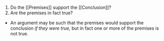 1. Do the [[Premises]] support the [[Conclusion]]?
2. Are the premises in fact true?
- An argument may be such that the premises would support the conclusion *if they were true,* but in fact one or more of the premises is not true.